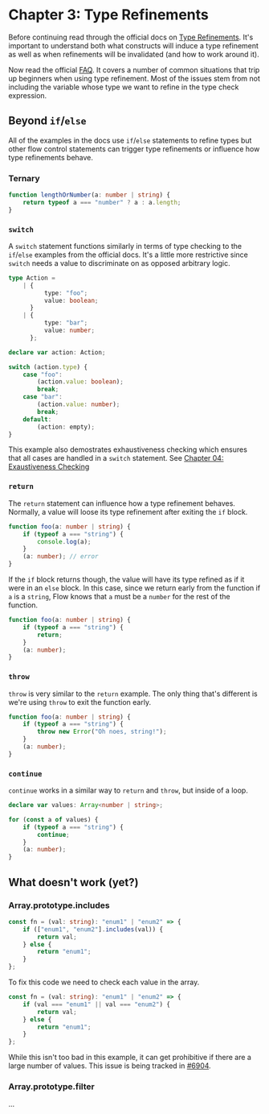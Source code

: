 # Chapter 3: Type Refinements

Before continuing read through the official docs on
[Type Refinements](https://flow.org/en/docs/lang/refinements/). It's important
to understand both what constructs will induce a type refinement as well as when
refinements will be invalidated (and how to work around it).

Now read the official [FAQ](https://flow.org/en/docs/faq/). It covers a number
of common situations that trip up beginners when using type refinement. Most of
the issues stem from not including the variable whose type we want to refine in
the type check expression.

## Beyond `if`/`else`

All of the examples in the docs use `if`/`else` statements to refine types but
other flow control statements can trigger type refinements or influence how type
refinements behave.

### Ternary

```typescript
function lengthOrNumber(a: number | string) {
    return typeof a === "number" ? a : a.length;
}
```

### `switch`

A `switch` statement functions similarly in terms of type checking to the
`if`/`else` examples from the official docs. It's a little more restrictive
since `switch` needs a value to discriminate on as opposed arbitrary logic.

```typescript
type Action =
    | {
          type: "foo";
          value: boolean;
      }
    | {
          type: "bar";
          value: number;
      };

declare var action: Action;

switch (action.type) {
    case "foo":
        (action.value: boolean);
        break;
    case "bar":
        (action.value: number);
        break;
    default:
        (action: empty);
}
```

This example also demostrates exhaustiveness checking which ensures that all
cases are handled in a `switch` statement. See
[Chapter 04: Exaustiveness Checking](04_exhaustiveness_checking.md)

### `return`

The `return` statement can influence how a type refinement behaves. Normally, a
value will loose its type refinement after exiting the `if` block.

```typescript
function foo(a: number | string) {
    if (typeof a === "string") {
        console.log(a);
    }
    (a: number); // error
}
```

If the `if` block returns though, the value will have its type refined as if it
were in an `else` block. In this case, since we return early from the function
if `a` is a `string`, Flow knows that `a` must be a `number` for the rest of the
function.

```typescript
function foo(a: number | string) {
    if (typeof a === "string") {
        return;
    }
    (a: number);
}
```

### `throw`

`throw` is very similar to the `return` example. The only thing that's different
is we're using `throw` to exit the function early.

```typescript
function foo(a: number | string) {
    if (typeof a === "string") {
        throw new Error("Oh noes, string!");
    }
    (a: number);
}
```

### `continue`

`continue` works in a similar way to `return` and `throw`, but inside of a loop.

```typescript
declare var values: Array<number | string>;

for (const a of values) {
    if (typeof a === "string") {
        continue;
    }
    (a: number);
}
```

## What doesn't work (yet?)

### Array.prototype.includes

```typescript
const fn = (val: string): "enum1" | "enum2" => {
    if (["enum1", "enum2"].includes(val)) {
        return val;
    } else {
        return "enum1";
    }
};
```

To fix this code we need to check each value in the array.

```typescript
const fn = (val: string): "enum1" | "enum2" => {
    if (val === "enum1" || val === "enum2") {
        return val;
    } else {
        return "enum1";
    }
};
```

While this isn't too bad in this example, it can get prohibitive if there are a
large number of values. This issue is being tracked in
[#6904](https://github.com/facebook/flow/issues/6904).

### Array.prototype.filter

...
